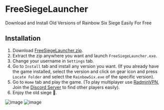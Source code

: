 # FreeSiegeLauncher
Download and Install Old Versions of Rainbow Six Siege Easily For Free

## Installation
1. Download [FreeSiegeLauncher.zip](https://github.com/JunaidIRF/FreeSiegeLauncher/releases/latest).
2. Extract the zip anywhere you want and launch `FreeSiegeLauncher.exe`.
3. Change your username in `Settings` tab.
4. Go to `Install` tab and install any version you want. (If you already have the game installed, select the version and click on gear icon and press `Locate Folder` and select the `RainbowSix.exe` of the specific version).
5. Go to `Home` tab and play the game. (To play multiplayer use [RadminVPN](https://www.radmin-vpn.com/), Join the [Discord Server](https://discord.gg/fnVQUCyuh6) to find other players easily).
6. Enjoy the old siege 🙂.

![image](https://github.com/JunaidIRF/FreeSiegeLauncher/assets/61500818/db801c8f-ea90-4fdf-a3fc-c206d914c630)
![image](https://github.com/JunaidIRF/FreeSiegeLauncher/assets/61500818/8dfa173a-34c0-4f48-b5e6-0d3b2d090321)
